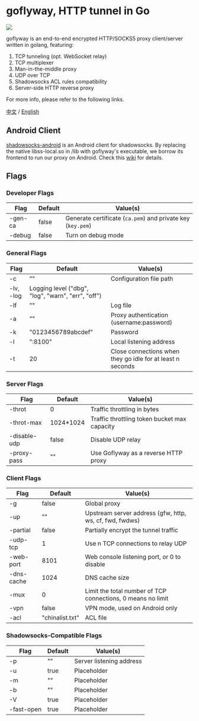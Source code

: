 # goflyway, HTTP tunnel in Go

![](https://raw.githubusercontent.com/coyove/goflyway/gdev/.misc/logo.png)

goflyway is an end-to-end encrypted HTTP/SOCKS5 proxy client/server written in golang, featuring:

1. TCP tunneling (opt. WebSocket relay)
2. TCP multiplexer
3. Man-in-the-middle proxy
4. UDP over TCP
5. Shadowsocks ACL rules compatibility
6. Server-side HTTP reverse proxy

For more info, please refer to the following links.

[中文](https://github.com/coyove/goflyway/wiki/%E4%BD%BF%E7%94%A8%E6%95%99%E7%A8%8B) / [English](https://github.com/coyove/goflyway/wiki/Getting-Started)

## Android Client

[shadowsocks-android](https://github.com/shadowsocks/shadowsocks-android/) is an Android client for shadowsocks. By replacing the native libss-local.so in /lib with goflyway's executable, we borrow its frontend to run our proxy on Android. Check this [wiki](https://github.com/coyove/goflyway/wiki/Android-%E5%AE%A2%E6%88%B7%E7%AB%AF) for details.

## Flags

### Developer Flags

| Flag | Default | Value(s) |
|------|---------|----------|
| -gen-ca | false | Generate certificate (`ca.pem`) and private key (`key.pem`) |
| -debug | false | Turn on debug mode |

### General Flags

| Flag | Default | Value(s) |
|------|---------|----------|
| -c | "" | Configuration file path |
| -lv, -log | Logging level ("dbg", "log", "warn", "err", "off") |
| -lf | "" | Log file |
| -a | "" | Proxy authentication (username:password) |
| -k | "0123456789abcdef" | Password |
| -l | ":8100" | Local listening address |
| -t | 20 | Close connections when they go idle for at least n seconds |

### Server Flags

| Flag | Default | Value(s) |
|------|---------|----------|
| -throt | 0 | Traffic throttling in bytes |
| -throt-max | 1024&#42;1024 | Traffic throttling token bucket max capacity |
| -disable-udp | false | Disable UDP relay |
| -proxy-pass | "" | Use Goflyway as a reverse HTTP proxy |

### Client Flags

| Flag | Default | Value(s) |
|------|---------|----------|
| -g | false | Global proxy |
| -up | "" | Upstream server address (gfw, http, ws, cf, fwd, fwdws) |
| -partial | false | Partially encrypt the tunnel traffic |
| -udp-tcp | 1 | Use n TCP connections to relay UDP |
| -web-port | 8101 | Web console listening port, or 0 to disable |
| -dns-cache | 1024 | DNS cache size |
| -mux | 0 | Limit the total number of TCP connections, 0 means no limit |
| -vpn | false | VPN mode, used on Android only |
| -acl | "chinalist.txt" | ACL file |

### Shadowsocks-Compatible Flags

| Flag | Default | Value(s) |
|------|---------|----------|
| -p | "" | Server listening address |
| -u | true | Placeholder |
| -m | "" | Placeholder |
| -b | "" | Placeholder |
| -V | true | Placeholder |
| -fast-open | true | Placeholder |
